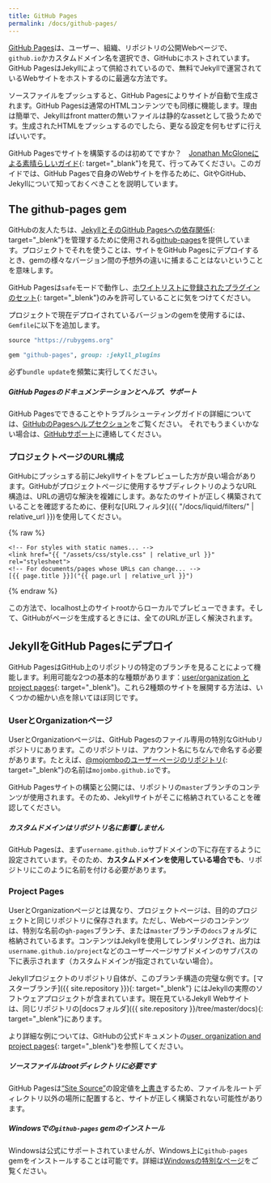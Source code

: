 ```yaml
---
title: GitHub Pages
permalink: /docs/github-pages/
---
```


[GitHub Pages](https://pages.github.com)は、ユーザー、組織、リポジトリの公開Webページで、`github.io`かカスタムドメイン名を選択でき、GitHubにホストされています。GitHub PagesはJekyllによって供給されているので、無料でJekyllで運営されているWebサイトをホストするのに最適な方法です。

<!-- [GitHub Pages](https://pages.github.com) are public web pages for users,
organizations, and repositories, that are freely hosted on GitHub's `github.io`
domain or on a custom domain name of your choice. GitHub Pages are powered by
Jekyll behind the scenes, so they're a great way to host your Jekyll-powered
website for free. -->

ソースファイルをプッシュすると、GitHub Pagesによりサイトが自動で生成されます。GitHub Pagesは通常のHTMLコンテンツでも同様に機能します。理由は簡単で、Jekyllはfront matterの無いファイルは静的なassetとして扱うためです。生成されたHTMLをプッシュするのでしたら、更なる設定を何もせずに行えばいいです。

<!-- Your site is automatically generated by GitHub Pages when you push your source
files. Note that GitHub Pages works equally well for regular HTML content,
simply because Jekyll treats files without front matter as static assets.
So if you only need to push generated HTML, you're good to go without any
further setup. -->

GitHub Pagesでサイトを構築するのは初めてですか？　[Jonathan McGloneによる素晴らしいガイド](http://jmcglone.com/guides/github-pages/){: target="_blank"}を見て、行ってみてください。このガイドでは、GitHub Pagesで自身のWebサイトを作るために、GitやGitHub、Jekyllについて知っておくべきことを説明しています。

<!-- Never built a website with GitHub Pages before? [See this marvelous guide by
Jonathan McGlone](http://jmcglone.com/guides/github-pages/) to get you up and
running. This guide will teach you what you need to know about Git, GitHub, and
Jekyll to create your very own website on GitHub Pages. -->

##  The github-pages gem

GitHubの友人たちは、[JekyllとそのGitHub Pagesへの依存関係](https://pages.github.com/versions/){: target="_blenk"}を管理するために使用される[github-pages](https://github.com/github/pages-gem)を提供しています。プロジェクトでそれを使うことは、サイトをGitHub Pagesにデプロイするとき、gemの様々なバージョン間の予想外の違いに捕まることはないということを意味します。

<!-- Our friends at GitHub have provided the
[github-pages](https://github.com/github/pages-gem) gem which is used to manage
[Jekyll and its dependencies on GitHub Pages](https://pages.github.com/versions/).
Using it in your projects means that when you deploy your site to GitHub Pages,
you will not be caught by unexpected differences between various versions of the
gems. -->

GitHub Pagesは`safe`モードで動作し、[ホワイトリストに登録されたプラグインのセット](https://help.github.com/articles/configuring-jekyll-plugins/#default-plugins){: target="_blenk"}のみを許可していることに気をつけてください。

<!-- Note that GitHub Pages runs in `safe` mode and only allows [a set of whitelisted
plugins](https://help.github.com/articles/configuring-jekyll-plugins/#default-plugins). -->

プロジェクトで現在デプロイされているバージョンのgemを使用するには、`Gemfile`に以下を追加します。

<!-- To use the currently-deployed version of the gem in your project, add the
following to your `Gemfile`: -->

```ruby
source "https://rubygems.org"

gem "github-pages", group: :jekyll_plugins
```

必ず`bundle update`を頻繁に実行してください。

<!-- Be sure to run `bundle update` often. -->

<div class="note">
  <h5>GitHub Pagesのドキュメンテーションとヘルプ、サポート</h5>
  <!-- <h5>GitHub Pages Documentation, Help, and Support</h5> -->
  <p>
    GitHub Pagesでできることやトラブルシューティングガイドの詳細については、<a href="https://help.github.com/categories/github-pages-basics/" target="_blenk">GitHubのPagesヘルプセクション</a>をご覧ください。 それでもうまくいかない場合は、<a href="https://github.com/contact" target="_blenk">GitHubサポート</a>に連絡してください。
  </p>
  <!-- <p>
    For more information about what you can do with GitHub Pages, as well as for
    troubleshooting guides, you should check out
    <a href="https://help.github.com/categories/github-pages-basics/">GitHub’s Pages Help section</a>.
    If all else fails, you should contact <a href="https://github.com/contact">GitHub Support</a>.
  </p> -->
</div>

### プロジェクトページのURL構成
<!-- ### Project Page URL Structure -->

GitHubにプッシュする前にJekyllサイトをプレビューした方が良い場合があります。GitHubがプロジェクトページに使用するサブディレクトリのようなURL構造は、URLの適切な解決を複雑にします。あなたのサイトが正しく構築されていることを確認するために、便利な[URLフィルタ]({{ "/docs/liquid/filters/" | relative_url }})を使用してください。

<!-- Sometimes it's nice to preview your Jekyll site before you push your `gh-pages`
branch to GitHub. The subdirectory-like URL structure GitHub uses for
Project Pages complicates the proper resolution of URLs. In order to assure your
site builds properly, use the handy [URL filters](/docs/liquid/filters/): -->

{% raw %}
```liquid
<!-- For styles with static names... -->
<link href="{{ "/assets/css/style.css" | relative_url }}" rel="stylesheet">
<!-- For documents/pages whose URLs can change... -->
[{{ page.title }}]("{{ page.url | relative_url }}")
```
{% endraw %}

この方法で、localhost上のサイトrootからローカルでプレビューできます。そして、GitHubがページを生成するときには、全てのURLが正しく解決されます。

<!-- This way you can preview your site locally from the site root on localhost,
but when GitHub generates your pages from the `gh-pages` branch all the URLs
will resolve properly. -->

## JekyllをGitHub Pagesにデプロイ
<!-- ## Deploying Jekyll to GitHub Pages -->

GitHub PagesはGitHub上のリポジトリの特定のブランチを見ることによって機能します。利用可能な2つの基本的な種類があります：[user/organization と project pages](https://help.github.com/articles/user-organization-and-project-pages/){: target="_blenk"}。これら2種類のサイトを展開する方法は、いくつかの細かい点を除いてほぼ同じです。

<!-- GitHub Pages work by looking at certain branches of repositories on GitHub.
There are two basic types available: [user/organization and project pages](https://help.github.com/articles/user-organization-and-project-pages/).
The way to deploy these two types of sites are nearly identical, except for a
few minor details. -->

### UserとOrganizationページ
<!-- ### User and Organization Pages -->

UserとOrganizationページは、GitHub Pagesのファイル専用の特別なGitHubリポジトリにあります。このリポジトリは、アカウント名にちなんで命名する必要があります。たとえば、[@mojomboのユーザーページのリポジトリ](https://github.com/mojombo/mojombo.github.io){: target="_blenk"}の名前は`mojombo.github.io`です。

<!-- User and organization pages live in a special GitHub repository dedicated to
only the GitHub Pages files. This repository must be named after the account
name. For example, [@mojombo’s user page repository](https://github.com/mojombo/mojombo.github.io) has the name
`mojombo.github.io`. -->

GitHub Pagesサイトの構築と公開には、リポジトリの`master`ブランチのコンテンツが使用されます。そのため、Jekyllサイトがそこに格納されていることを確認してください。

<!-- Content from the `master` branch of your repository will be used to build and
publish the GitHub Pages site, so make sure your Jekyll site is stored there. -->

<div class="note info">
  <h5>カスタムドメインはリポジトリ名に影響しません</h5>
  <!-- <h5>Custom domains do not affect repository names</h5> -->
  <p>
    GitHub Pagesは、まず<code>username.github.io</code>サブドメインの下に存在するように設定されています。そのため、<strong>カスタムドメインを使用している場合でも</strong>、リポジトリにこのように名前を付ける必要があります。
  </p>
  <!-- <p>
    GitHub Pages are initially configured to live under the
    <code>username.github.io</code> subdomain, which is why repositories must
    be named this way <strong>even if a custom domain is being used</strong>.
  </p> -->
</div>

### Project Pages

UserとOrganizationページとは異なり、プロジェクトページは、目的のプロジェクトと同じリポジトリに保存されます。ただし、Webページのコンテンツは、特別な名前の`gh-pages`ブランチ、または`master`ブランチの`docs`フォルダに格納されているます。コンテンツはJekyllを使用してレンダリングされ、出力は`username.github.io/project`などのユーザーページサブドメインのサブパスの下に表示されます（カスタムドメインが指定されていない場合）。

<!-- Unlike user and organization Pages, Project Pages are kept in the same
repository as the project they are for, except that the website content is
stored in a specially named `gh-pages` branch or in a `docs` folder on the
`master` branch. The content will be rendered using Jekyll, and the output
will become available under a subpath of your user pages subdomain, such as
`username.github.io/project` (unless a custom domain is specified). -->

Jekyllプロジェクトのリポジトリ自体が、このブランチ構造の完璧な例です。[マスターブランチ]({{ site.repository }}){: target="_blenk"} にはJekyllの実際のソフトウェアプロジェクトが含まれています。現在見ているJekyll Webサイトは、同じリポジトリの[docsフォルダ]({{ site.repository }}/tree/master/docs){: target="_blenk"}にあります。

<!-- The Jekyll project repository itself is a perfect example of this branch
structure—the [master branch]({{ site.repository }}) contains the
actual software project for Jekyll, and the Jekyll website that you’re
looking at right now is contained in the [docs
folder]({{ site.repository }}/tree/master/docs) of the same repository. -->

より詳細な例については、GitHubの公式ドキュメントの[user, organization and project pages](https://help.github.com/articles/user-organization-and-project-pages/){: target="_blenk"}を参照してください。

<!-- Please refer to GitHub official documentation on
[user, organization and project pages](https://help.github.com/articles/user-organization-and-project-pages/)
to see more detailed examples. -->

<div class="note warning">
  <h5>ソースファイルはrootディレクトリに必要です</h5>
  <!-- <h5>Source files must be in the root directory</h5> -->
  <p>
GitHub Pagesは<a href="{{ "/docs/configuration/" | relative_url }}">“Site Source”</a>の設定値を<a href="https://help.github.com/articles/troubleshooting-github-pages-build-failures#source-setting" target="_blank">上書き</a>するため、ファイルをルートディレクトリ以外の場所に配置すると、サイトが正しく構築されない可能性があります。  </p>
  <!-- <p>
    GitHub Pages <a href="https://help.github.com/articles/troubleshooting-github-pages-build-failures#source-setting">overrides</a>
    the <a href="/docs/configuration/options/>“Site Source”</a>
    configuration value, so if you locate your files anywhere other than the
    root directory, your site may not build correctly.
  </p> -->
</div>

<div class="note info">
  <h5>Windowsでの<code>github-pages</code> gemのインストール</h5>
  <!-- <h5>Installing the <code>github-pages</code> gem on Windows</h5> -->

  <p>
    Windowsは公式にサポートされていませんが、Windows上に<code>github-pages</code> gemをインストールすることは可能です。詳細は<a href="{{ "/docs/installation/windows/" | relative_url }}">Windowsの特別なページ</a>をご覧ください。
  </p>
  <!-- <p>
    While Windows is not officially supported, it is possible
    to install the <code>github-pages</code> gem on Windows.
    Special instructions can be found on our
    <a href="/docs/installation/windows/">Windows-specific docs page</a>.
  </p> -->
</div>

